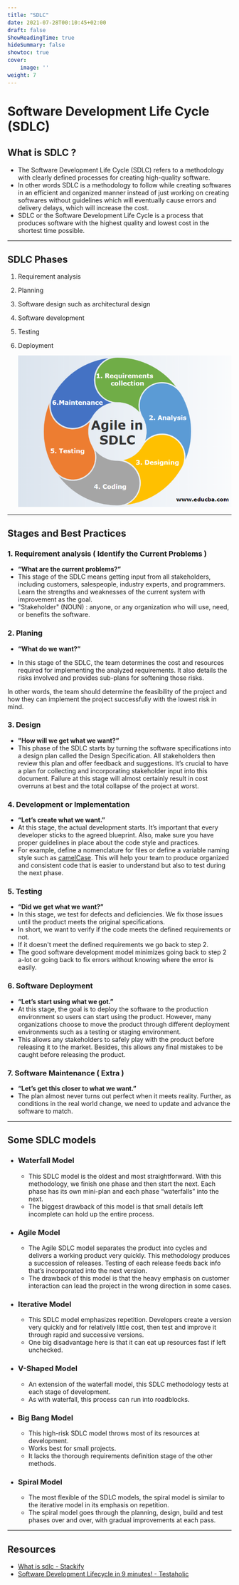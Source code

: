 ```yaml
---
title: "SDLC"
date: 2021-07-28T00:10:45+02:00
draft: false
ShowReadingTime: true
hideSummary: false
showtoc: true
cover: 
    image: ''
weight: 7
---
```


# Software Development Life Cycle (SDLC)


## What is SDLC ?

- The Software Development Life Cycle (SDLC) refers to a methodology with clearly defined processes for creating high-quality software.
- In other words SDLC is a methodology to follow while creating softwares in an efficient and organized manner instead of just working on creating softwares without guidelines which will eventually cause errors and delivery delays, which will increase the cost.
- SDLC or the Software Development Life Cycle is a process that produces  software with the highest quality and lowest cost in the shortest time  possible.

___________________________________________________________________________________________________________________________________________________________________________________________________________________________________________________________________________________

## SDLC Phases 

1. Requirement analysis

2. Planning

3. Software design such as architectural design

4. Software development

5. Testing

6. Deployment


   ![SDLC PHASES](/blog/devops/sdlc/sdlc.png)

__________________________________________________________________________________

## Stages and Best Practices

### 1. Requirement analysis ( Identify the Current Problems )

- <b>“What are the current problems?”</b>
-  This stage of the SDLC means getting input from all  stakeholders, including customers, salespeople, industry experts, and  programmers. Learn the strengths and weaknesses of the current system  with improvement as the goal.
- "Stakeholder" (NOUN) : anyone, or any organization who will use, need, or benefits the software.

### 2. Planing

- <b>“What do we want?”</b>

-  In this stage of the SDLC, the team determines the cost and resources required for implementing the analyzed requirements. It also details the risks involved and provides sub-plans for softening those risks.

  In other words, the team should determine the  feasibility of the project and how they can implement the project  successfully with the lowest risk in mind.

### 3. Design

- <b>"How will we get what we want?”</b> 
- This phase of the SDLC starts by turning  the software specifications into a design plan called the Design  Specification. All stakeholders then review this plan and offer feedback and suggestions. It’s crucial to have a plan for collecting and  incorporating stakeholder input into this document. Failure at this stage will almost certainly result in cost overruns at best and the  total collapse of the project at worst.

### 4. Development or Implementation

- <b> “Let’s create what we want.” </b>
- At this stage, the actual development starts. It’s important that every  developer sticks to the agreed blueprint. Also, make sure you have proper guidelines in place about the code style and practices.
- For example, define a nomenclature for files or define a variable naming style such as [camelCase](https://en.wikipedia.org/wiki/Camel_case). This will help your team to produce organized and consistent code that  is easier to understand but also to test during the next phase.

### 5. Testing

- <b>“Did we get what we want?”</b>
- In this stage, we test for defects and deficiencies. We fix those issues until the product meets the original specifications.
- In short, we want to verify if the code meets the defined requirements or not.
- If it doesn't meet the defined requirements we go back to step 2. 
- The good software development model minimizes going back to step 2 a-lot or going back to fix errors without knowing where the error is easily.

### 6.  Software Deployment

- <b>“Let’s start using what we got.”</b>
- At this stage, the goal is to deploy the software to the production  environment so users can start using the product. However, many  organizations choose to move the product through different deployment  environments such as a testing or staging environment.
- This allows any stakeholders to safely play with the product before  releasing it to the market. Besides, this allows any final mistakes to  be caught before releasing the product.

### 7. Software Maintenance ( Extra )

- <b>“Let’s get this closer to what we want.”</b>
- The plan almost never turns out perfect when it meets reality. Further,  as conditions in the real world change, we need to update and advance  the software to match.

___________________________________________________________________________________________________________________________________________________________________________________________________________________________________________________________________________________

## Some SDLC models

- ### Waterfall Model

  - This SDLC model is the oldest and most straightforward. With this methodology, we finish one phase and then start the next. Each phase has its own mini-plan and each phase “waterfalls” into the next. 
  - The  biggest drawback of this model is that small details left incomplete can hold up the entire process.

- ### Agile Model

  - The Agile SDLC model separates the product into cycles and delivers a  working product very quickly. This methodology produces a succession of  releases. Testing of each release feeds back info that’s incorporated  into the next version.
  - The drawback of this model is that the heavy emphasis on customer  interaction can lead the project in the wrong direction in some cases.

- ### Iterative Model

  - This SDLC model emphasizes repetition. Developers create a version very  quickly and for relatively little cost, then test and improve it through rapid and successive versions. 
  - One big disadvantage here is that it can eat up resources fast if left unchecked.

  

- ### V-Shaped Model

  - An extension of the waterfall model, this SDLC methodology tests at each stage of development. 
  - As with waterfall, this process can run into  roadblocks.

  

- ### Big Bang Model

  - This high-risk SDLC model throws most of its resources at development.
  - Works best for small projects. 
  - It lacks the thorough requirements definition stage of the other methods.

- ### Spiral Model

  - The most flexible of the SDLC models, the spiral model is similar to the iterative model in its emphasis on repetition. 
  - The spiral model goes  through the planning, design, build and test phases over and over, with gradual improvements at each pass.

___________________________________________________________________________________________________________________________________________________________________________________________________________________________________________________________________________________

## Resources

- [What is sdlc - Stackify](https://stackify.com/what-is-sdlc/)
- [Software Development Lifecycle in 9 minutes! - Testaholic](https://www.youtube.com/watch?v=i-QyW8D3ei0)